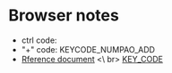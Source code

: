 # Browser notes

  - ctrl code:
  - "+"  code: KEYCODE_NUMPAO_ADD
  - [Rference document](http://m.blog.csdn.net/article/details?id=50716848) <\ br> [KEY_CODE](http://m.blog.csdn.net/article/details?id=18964725)
